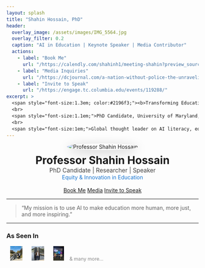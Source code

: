 ```yaml
---
layout: splash
title: "Shahin Hossain, PhD"
header:
  overlay_image: /assets/images/IMG_5564.jpg
  overlay_filter: 0.2
  caption: "AI in Education | Keynote Speaker | Media Contributor"
  actions:
    - label: "Book Me"
      url: "/https://calendly.com/shahinh1/meeting-shahin?preview_source=et_card&month=2025-06/"
    - label: "Media Inquiries"
      url: "/https://dcjournal.com/a-nation-without-police-the-unraveling-of-bangladesh/"
    - label: "Invite to Speak"
      url: "/https://engage.tc.columbia.edu/events/119288/"
excerpt: >
  <span style="font-size:1.3em; color:#2196f3;"><b>Transforming Education Through AI & Critical Theory</b></span>
  <br>
  <span style="font-size:1.1em;">PhD Candidate, University of Maryland, Baltimore County</span>
  <br>
  <span style="font-size:1em;">Global thought leader on AI literacy, equity, and the future of learning. As seen in The Baltimore Sun, AERA, and more.</span>
---
```


<div align="center">
  <img src="/assets/images/shahin-hero.jpg" alt="Professor Shahin Hossain" width="210" style="border-radius:50%; box-shadow:0 6px 28px rgba(0,0,0,0.22); margin-bottom:10px;">
  <br>
  <span style="font-size:2em; font-weight:700;">Professor Shahin Hossain</span>
  <br>
  <span style="font-size:1.1em; color:#444;">PhD Candidate | Researcher | Speaker</span>
  <br>
  <span style="font-size:1em; color:#1976d2;">Equity & Innovation in Education</span>
  <br><br>
  <a href="/https://calendly.com/shahinh1/meeting-shahin?preview_source=et_card&month=2025-06/" class="btn btn--primary">Book Me</a>
  <a href="/https://dcjournal.com/a-nation-without-police-the-unraveling-of-bangladesh/" class="btn">Media</a>
  <a href="/https://engage.tc.columbia.edu/events/119288/" class="btn">Invite to Speak</a>
</div>

---

> “My mission is to use AI to make education more human, more just, and more inspiring.”

---

### **As Seen In**
<img src="/assets/images/IMG_5564.jpg" height="38" style="margin:0 10px;">
<img src="/assets/images/IMG_6480.jpg" height="38" style="margin:0 10px;">
<img src="/assets/images/IMG_4876.jpg" height="38" style="margin:0 10px;">
<span style="font-size:0.9em; color: #888;">& many more…</span>
